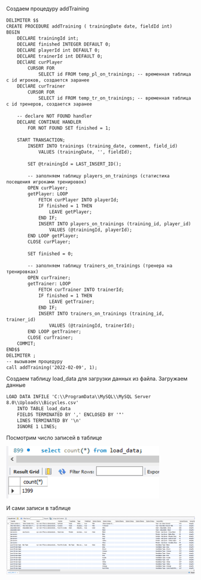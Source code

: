 Создаем процедуру addTraining


    DELIMITER $$
    CREATE PROCEDURE addTraining ( trainingDate date, fieldId int)
    BEGIN
        DECLARE trainingId int;
        DECLARE finished INTEGER DEFAULT 0;
        DECLARE playerId int DEFAULT 0;
        DECLARE trainerId int DEFAULT 0;
        DEClARE curPlayer 
		    CURSOR FOR 
                SELECT id FROM temp_pl_on_trainings; -- временная таблица с id игроков, создается заранее
        DEClARE curTrainer 
            CURSOR FOR 
                SELECT id FROM temp_tr_on_trainings; -- временная таблица с id тренеров, создается заранее

        -- declare NOT FOUND handler
        DECLARE CONTINUE HANDLER 
            FOR NOT FOUND SET finished = 1;

        START TRANSACTION;
            INSERT INTO trainings (training_date, comment, field_id)
                VALUES (trainingDate, '', fieldId);
			
            SET @trainingId = LAST_INSERT_ID();

            -- заполняем таблицу players_on_trainings (статистика посещения игроками тренировок)
            OPEN curPlayer;
            getPlayer: LOOP
                FETCH curPlayer INTO playerId;
                IF finished = 1 THEN 
                    LEAVE getPlayer;
                END IF;
                INSERT INTO players_on_trainings (training_id, player_id)
                    VALUES (@trainingId, playerId);
            END LOOP getPlayer;
            CLOSE curPlayer;
		
            SET finished = 0;

            -- заполняем таблицу trainers_on_trainings (тренера на тренировках)
            OPEN curTrainer;
            getTrainer: LOOP
                FETCH curTrainer INTO trainerId;
                IF finished = 1 THEN 
                    LEAVE getTrainer;
                END IF;
                INSERT INTO trainers_on_trainings (training_id, trainer_id)
                    VALUES (@trainingId, trainerId);
            END LOOP getTrainer;
            CLOSE curTrainer; 
        COMMIT;
    END$$
    DELIMITER ;
    -- вызываем процедуру
    call addTraining('2022-02-09', 1);
    

Создаем таблицу load_data для загрузки данных из файла. Загружаем данные


    LOAD DATA INFILE 'C:\\ProgramData\\MySQL\\MySQL Server 8.0\\Uploads\\Bicycles.csv' 
        INTO TABLE load_data
        FIELDS TERMINATED BY ',' ENCLOSED BY '"'
        LINES TERMINATED BY '\n'
        IGNORE 1 LINES;


Посмотрим число записей в таблице

![load_data](images/13_1.png)

И сами записи в таблице

![load_data](images/13_2.png)
       
